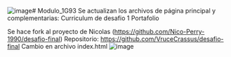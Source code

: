 ![image](https://github.com/user-attachments/assets/7988148b-eba5-44ad-b537-e8293cea9930)# Modulo_1G93
Se actualizan los archivos de página principal y complementarias: 
Curriculum de desafio 1
Portafolio

Se hace fork al proyecto de Nicolas (https://github.com/Nico-Perry-1990/desafio-final)
Repositorio: https://github.com/VruceCrassus/desafio-final
Cambio en archivo index.html
![image](https://github.com/user-attachments/assets/3f36f3fb-3493-46fa-90b4-68ac5e56e1f9)
